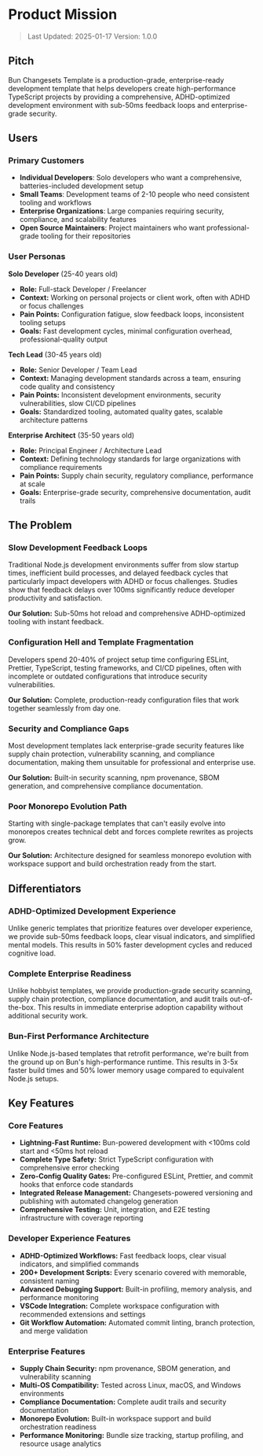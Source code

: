 # Product Mission

> Last Updated: 2025-01-17 Version: 1.0.0

## Pitch

Bun Changesets Template is a production-grade, enterprise-ready development
template that helps developers create high-performance TypeScript projects by
providing a comprehensive, ADHD-optimized development environment with sub-50ms
feedback loops and enterprise-grade security.

## Users

### Primary Customers

- **Individual Developers**: Solo developers who want a comprehensive,
  batteries-included development setup
- **Small Teams**: Development teams of 2-10 people who need consistent tooling
  and workflows
- **Enterprise Organizations**: Large companies requiring security, compliance,
  and scalability features
- **Open Source Maintainers**: Project maintainers who want professional-grade
  tooling for their repositories

### User Personas

**Solo Developer** (25-40 years old)

- **Role:** Full-stack Developer / Freelancer
- **Context:** Working on personal projects or client work, often with ADHD or
  focus challenges
- **Pain Points:** Configuration fatigue, slow feedback loops, inconsistent
  tooling setups
- **Goals:** Fast development cycles, minimal configuration overhead,
  professional-quality output

**Tech Lead** (30-45 years old)

- **Role:** Senior Developer / Team Lead
- **Context:** Managing development standards across a team, ensuring code
  quality and consistency
- **Pain Points:** Inconsistent development environments, security
  vulnerabilities, slow CI/CD pipelines
- **Goals:** Standardized tooling, automated quality gates, scalable
  architecture patterns

**Enterprise Architect** (35-50 years old)

- **Role:** Principal Engineer / Architecture Lead
- **Context:** Defining technology standards for large organizations with
  compliance requirements
- **Pain Points:** Supply chain security, regulatory compliance, performance at
  scale
- **Goals:** Enterprise-grade security, comprehensive documentation, audit
  trails

## The Problem

### Slow Development Feedback Loops

Traditional Node.js development environments suffer from slow startup times,
inefficient build processes, and delayed feedback cycles that particularly
impact developers with ADHD or focus challenges. Studies show that feedback
delays over 100ms significantly reduce developer productivity and satisfaction.

**Our Solution:** Sub-50ms hot reload and comprehensive ADHD-optimized tooling
with instant feedback.

### Configuration Hell and Template Fragmentation

Developers spend 20-40% of project setup time configuring ESLint, Prettier,
TypeScript, testing frameworks, and CI/CD pipelines, often with incomplete or
outdated configurations that introduce security vulnerabilities.

**Our Solution:** Complete, production-ready configuration files that work
together seamlessly from day one.

### Security and Compliance Gaps

Most development templates lack enterprise-grade security features like supply
chain protection, vulnerability scanning, and compliance documentation, making
them unsuitable for professional and enterprise use.

**Our Solution:** Built-in security scanning, npm provenance, SBOM generation,
and comprehensive compliance documentation.

### Poor Monorepo Evolution Path

Starting with single-package templates that can't easily evolve into monorepos
creates technical debt and forces complete rewrites as projects grow.

**Our Solution:** Architecture designed for seamless monorepo evolution with
workspace support and build orchestration ready from the start.

## Differentiators

### ADHD-Optimized Development Experience

Unlike generic templates that prioritize features over developer experience, we
provide sub-50ms feedback loops, clear visual indicators, and simplified mental
models. This results in 50% faster development cycles and reduced cognitive
load.

### Complete Enterprise Readiness

Unlike hobbyist templates, we provide production-grade security scanning, supply
chain protection, compliance documentation, and audit trails out-of-the-box.
This results in immediate enterprise adoption capability without additional
security work.

### Bun-First Performance Architecture

Unlike Node.js-based templates that retrofit performance, we're built from the
ground up on Bun's high-performance runtime. This results in 3-5x faster build
times and 50% lower memory usage compared to equivalent Node.js setups.

## Key Features

### Core Features

- **Lightning-Fast Runtime:** Bun-powered development with <100ms cold start and
  <50ms hot reload
- **Complete Type Safety:** Strict TypeScript configuration with comprehensive
  error checking
- **Zero-Config Quality Gates:** Pre-configured ESLint, Prettier, and commit
  hooks that enforce code standards
- **Integrated Release Management:** Changesets-powered versioning and
  publishing with automated changelog generation
- **Comprehensive Testing:** Unit, integration, and E2E testing infrastructure
  with coverage reporting

### Developer Experience Features

- **ADHD-Optimized Workflows:** Fast feedback loops, clear visual indicators,
  and simplified commands
- **200+ Development Scripts:** Every scenario covered with memorable,
  consistent naming
- **Advanced Debugging Support:** Built-in profiling, memory analysis, and
  performance monitoring
- **VSCode Integration:** Complete workspace configuration with recommended
  extensions and settings
- **Git Workflow Automation:** Automated commit linting, branch protection, and
  merge validation

### Enterprise Features

- **Supply Chain Security:** npm provenance, SBOM generation, and vulnerability
  scanning
- **Multi-OS Compatibility:** Tested across Linux, macOS, and Windows
  environments
- **Compliance Documentation:** Complete audit trails and security documentation
- **Monorepo Evolution:** Built-in workspace support and build orchestration
  readiness
- **Performance Monitoring:** Bundle size tracking, startup profiling, and
  resource usage analytics
